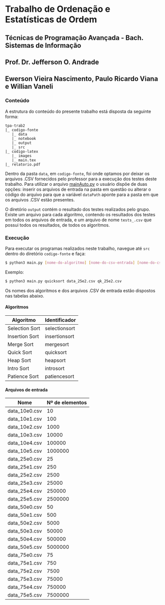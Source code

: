# Trabalho de Ordenação e Estatísticas de Ordem

## Técnicas de Programação Avançada - Bach. Sistemas de Informação
## Prof. Dr. Jefferson O. Andrade

## Ewerson Vieira Nascimento, Paulo Ricardo Viana e Willian Vaneli

### Conteúdo

A estrutura do conteúdo do presente trabalho está disposta da seguinte forma:
```
tpa-trab2
|_ codigo-fonte
   |_ data
   |_ notebook
   |_ output
   |_ src
|_ codigo-latex
   |_ images
   |_ main.tex
|_ relatorio.pdf
```

Dentro da pasta ```data```, em ```codigo-fonte```, foi onde optamos por deixar os arquivos .CSV fornecidos pelo professor para a execução dos testes deste trabalho. Para utilizar o arquivo [mainAuto.py](codigo-fonte/src/mainAuto.py) o usuário dispõe de duas opções: inserir os arquivos de entrada na pasta em questão ou alterar o código do arquivo para que a variável ```dataPath``` aponte para a pasta em que os arquivos .CSV estão presentes.

O diretório ```output``` contém o resultado dos testes realizados pelo grupo. Existe um arquivo para cada algoritmo, contendo os resultados dos testes em todos os arquivos de entrada, e um arquivo de nome ```tests_.csv``` que possui todos os resultados, de todos os algoritmos.

### Execução

Para executar os programas realizados neste trabalho, navegue até ```src``` dentro do diretório ```codigo-fonte``` e faça:
```bash
$ python3 main.py [nome-do-algoritmo] [nome-do-csv-entrada] [nome-do-csv-saida]
```

Exemplo:

```bash
$ python3 main.py quicksort data_25e2.csv qk_25e2.csv
```

Os nomes dos algoritmos e dos arquivos .CSV de entrada estão dispostos nas tabelas abaixo.

#### Algoritmos

| Algoritmo | Identificador |
|-----------|----------------------------------|
| Selection Sort | selectionsort |
| Insertion Sort | insertionsort |
| Merge Sort | mergesort |
| Quick Sort | quicksort |
| Heap Sort | heapsort |
| Intro Sort | introsort |
| Patience Sort | patiencesort |

#### Arquivos de entrada

| Nome | Nº de elementos |
|------|-----------------|
| data_10e0.csv | 10 |
| data_10e1.csv | 100 |
| data_10e2.csv | 1000 |
| data_10e3.csv | 10000 |
| data_10e4.csv | 100000 |
| data_10e5.csv | 1000000 |
| data_25e0.csv | 25 |
| data_25e1.csv | 250 |
| data_25e2.csv | 2500 |
| data_25e3.csv | 25000 |
| data_25e4.csv | 250000 |
| data_25e5.csv | 2500000 |
| data_50e0.csv | 50 |
| data_50e1.csv | 500 |
| data_50e2.csv | 5000 |
| data_50e3.csv | 50000 |
| data_50e4.csv | 500000 |
| data_50e5.csv | 5000000 |
| data_75e0.csv | 75 |
| data_75e1.csv | 750 |
| data_75e2.csv | 7500 |
| data_75e3.csv | 75000 |
| data_75e4.csv | 750000 |
| data_75e5.csv | 7500000 |